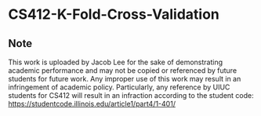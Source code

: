 # CS412-K-Fold-Cross-Validation

## Note
This work is uploaded by Jacob Lee for the sake of demonstrating academic performance and may not be copied or referenced by future students for future work. Any improper use of this work may result in an infringement of academic policy. Particularly, any reference by UIUC students for CS412 will result in an infraction according to the student code: https://studentcode.illinois.edu/article1/part4/1-401/
